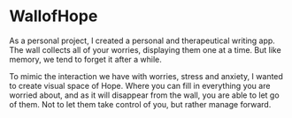 # WallofHope
As a personal project, I created a personal and therapeutical writing app. The wall collects all of your worries, displaying them one at a time. But like memory, we tend to forget it after a while. 

To mimic the interaction we have with worries, stress and anxiety, I wanted to create visual space of Hope. Where you can fill in everything you are worried about, and as it will disappear from the wall, you are able to let go of them. Not to let them take control of you, but rather manage forward.
